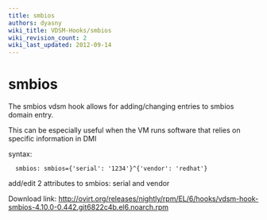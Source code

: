 ```yaml
---
title: smbios
authors: dyasny
wiki_title: VDSM-Hooks/smbios
wiki_revision_count: 2
wiki_last_updated: 2012-09-14
---
```


# smbios

The smbios vdsm hook allows for adding/changing entries to smbios domain entry.

This can be especially useful when the VM runs software that relies on specific information in DMI

syntax:

      smbios: smbios={'serial': '1234'}^{'vendor': 'redhat'}

add/edit 2 attributes to smbios: serial and vendor

Download link: <http://ovirt.org/releases/nightly/rpm/EL/6/hooks/vdsm-hook-smbios-4.10.0-0.442.git6822c4b.el6.noarch.rpm>
